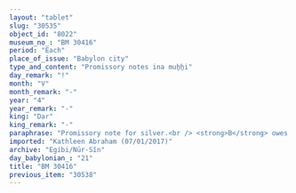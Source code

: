 ```yaml
---
layout: "tablet"
slug: "30535"
object_id: "8022"
museum_no_: "BM 30416"
period: "Each"
place_of_issue: "Babylon city"
type_and_content: "Promissory notes ina muẖẖi"
day_remark: "!"
month: "V"
month_remark: "-"
year: "4"
year_remark: "-"
king: "Dar"
king_remark: "-"
paraphrase: "Promissory note for silver.<br /> <strong>B</strong> owes 1 mina of stamped(?) silver (<em>ginnu</em>), used for purchases and sales (<em>nadānu u mahāru</em>), to <strong>A</strong>, to be paid in Ulūl (VI). Witnesses.<br /> <br /> <strong>A</strong> = Marduk-nāṣir-apli/Itti-Marduk-balāṭu//Egibi; <strong>B</strong> = Bēl-iddin/Atrammu"
imported: "Kathleen Abraham (07/01/2017)"
archive: "Egibi/Nūr-Sîn"
day_babylonian_: "21"
title: "BM 30416"
previous_item: "30538"
---
```

